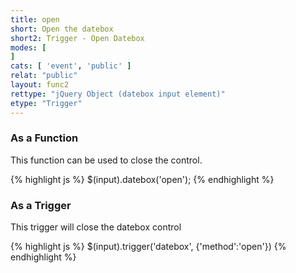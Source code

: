 ```yaml
---
title: open
short: Open the datebox
short2: Trigger - Open Datebox
modes: [
]
cats: [ 'event', 'public' ]
relat: "public"
layout: func2
rettype: "jQuery Object (datebox input element)"
etype: "Trigger"
---
```


<div class="panel panel-default">
<div class="panel-heading"><h3 class="panel-title">
As a Function
</h3></div>
<div class="panel-body">
This function can be used to close the control.

{% highlight js %}
$(input).datebox('open');
{% endhighlight %}

</div></div>

<div class="panel panel-default">
<div class="panel-heading"><h3 class="panel-title">
As a Trigger
</h3></div>
<div class="panel-body">
This trigger will close the datebox control

{% highlight js %}
$(input).trigger('datebox', {'method':'open'})
{% endhighlight %}

</div></div>